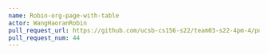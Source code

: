 ```yaml
---
name: Robin-org-page-with-table
actor: WangHaoranRobin
pull_request_url: https://github.com/ucsb-cs156-s22/team03-s22-4pm-4/pull/44
pull_request_num: 44
---
```

